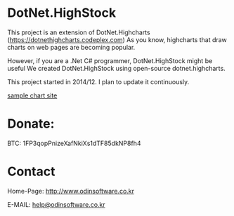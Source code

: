 DotNet.HighStock
================
This project is an extension of DotNet.Highcharts (https://dotnethighcharts.codeplex.com)
As you know, highcharts that draw charts on web pages are becoming popular.

However, if you are a .Net C# programmer, DotNet.HighStock might be useful
We created DotNet.HighStock using open-source dotnet.highcharts.

This project started in 2014/12.
I plan to update it continuously.

[sample chart site](http://chart.bgc-e.com)

Donate:
======

BTC: 1FP3qopPnizeXafNkiXs1dTF85dkNP8fh4


Contact
=======
Home-Page: http://www.odinsoftware.co.kr

E-MAIL: help@odinsoftware.co.kr